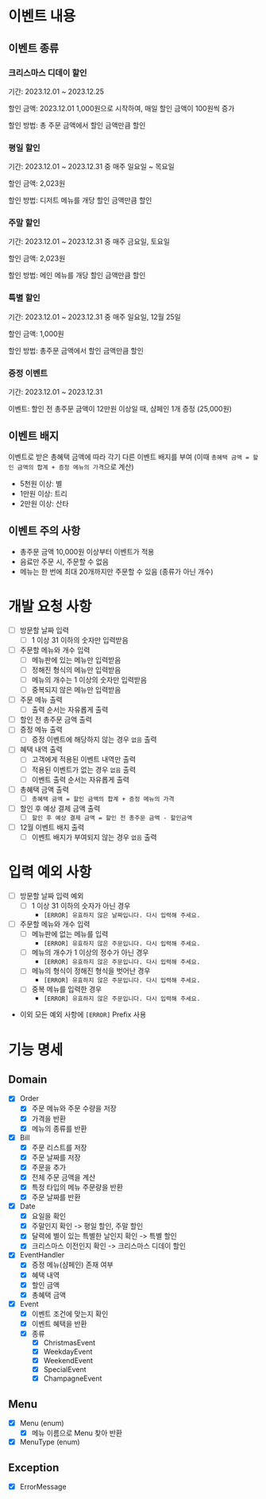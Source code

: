 # 이벤트 내용

## 이벤트 종류

### 크리스마스 디데이 할인

기간: 2023.12.01 ~ 2023.12.25

할인 금액: 2023.12.01 1,000원으로 시작하여, 매일 할인 금액이 100원씩 증가

할인 방법: 총 주문 금액에서 할인 금액만큼 할인

### 평일 할인

기간: 2023.12.01 ~ 2023.12.31 중 매주 일요일 ~ 목요일

할인 금액: 2,023원

할인 방법: 디저트 메뉴를 개당 할인 금액만큼 할인

### 주말 할인

기간: 2023.12.01 ~ 2023.12.31 중 매주 금요일, 토요일

할인 금액: 2,023원

할인 방법: 메인 메뉴를 개당 할인 금액만큼 할인

### 특별 할인

기간: 2023.12.01 ~ 2023.12.31 중 매주 일요일, 12월 25일

할인 금액: 1,000원

할인 방법: 총주문 금액에서 할인 금액만큼 할인

### 증정 이벤트

기간: 2023.12.01 ~ 2023.12.31

이벤트: 할인 전 총주문 금액이 12만원 이상일 때, 샴페인 1개 증정 (25,000원)

## 이벤트 배지

이벤트로 받은 총혜택 금액에 따라 각기 다른 이벤트 배지를 부여
(이때 `총혜택 금액 = 할인 금액의 합계 + 증정 메뉴의 가격`으로 계산)

- 5천원 이상: 별
- 1만원 이상: 트리
- 2만원 이상: 산타

## 이벤트 주의 사항

- 총주문 금액 10,000원 이상부터 이벤트가 적용
- 음료만 주문 시, 주문할 수 없음
- 메뉴는 한 번에 최대 20개까지만 주문할 수 있음 (종류가 아닌 개수)

# 개발 요청 사항

- [ ] 방문할 날짜 입력
    - [ ] 1 이상 31 이하의 숫자만 입력받음
- [ ] 주문할 메뉴와 개수 입력
    - [ ] 메뉴판에 있는 메뉴만 입력받음
    - [ ] 정해진 형식의 메뉴만 입력받음
    - [ ] 메뉴의 개수는 1 이상의 숫자만 입력받음
    - [ ] 중복되지 않은 메뉴만 입력받음
- [ ] 주문 메뉴 출력
    - [ ] 출력 순서는 자유롭게 출력
- [ ] 할인 전 총주문 금액 출력
- [ ] 증정 메뉴 출력
    - [ ] 증정 이벤트에 해당하지 않는 경우 `없음` 출력
- [ ] 혜택 내역 출력
    - [ ] 고객에게 적용된 이벤트 내역만 출력
    - [ ] 적용된 이벤트가 없는 경우 `없음` 출력
    - [ ] 이벤트 출력 순서는 자유롭게 출력
- [ ] 총혜택 금액 출력
    - [ ] `총혜택 금액 = 할인 금액의 합계 + 증정 메뉴의 가격`
- [ ] 할인 후 예상 결제 금액 출력
    - [ ] `할인 후 예상 결제 금액 = 할인 전 총주문 금액 - 할인금액`
- [ ] 12월 이벤트 배지 출력
    - [ ] 이벤트 배지가 부여되지 않는 경우 `없음` 출력

# 입력 예외 사항

- [ ] 방문할 날짜 입력 예외
    - [ ] 1 이상 31 이하의 숫자가 아닌 경우
        - `[ERROR] 유효하지 않은 날짜입니다. 다시 입력해 주세요.`
- [ ] 주문할 메뉴와 개수 입력
    - [ ] 메뉴판에 없는 메뉴를 입력
        - `[ERROR] 유효하지 않은 주문입니다. 다시 입력해 주세요.`
    - [ ] 메뉴의 개수가 1 이상의 정수가 아닌 경우
        - `[ERROR] 유효하지 않은 주문입니다. 다시 입력해 주세요.`
    - [ ] 메뉴의 형식이 정해진 형식을 벗어난 경우
        - `[ERROR] 유효하지 않은 주문입니다. 다시 입력해 주세요.`
    - [ ] 중복 메뉴를 입력한 경우
        - `[ERROR] 유효하지 않은 주문입니다. 다시 입력해 주세요.`
- 이외 모든 예외 사항에 `[ERROR]` Prefix 사용

# 기능 명세

## Domain

- [x] Order
    - [x] 주문 메뉴와 주문 수량을 저장
    - [x] 가격을 반환
    - [x] 메뉴의 종류를 반환
- [x] Bill
    - [x] 주문 리스트를 저장
    - [x] 주문 날짜를 저장
    - [x] 주문을 추가
    - [x] 전체 주문 금액을 계산
    - [x] 특정 타입의 메뉴 주문량을 반환
    - [x] 주문 날짜를 반환
- [x] Date
    - [x] 요일을 확인
    - [x] 주말인지 확인 -> 평일 할인, 주말 할인
    - [x] 달력에 별이 있는 특별한 날인지 확인 -> 특별 할인
    - [x] 크리스마스 이전인지 확인 -> 크리스마스 디데이 할인
- [x] EventHandler
    - [x] 증정 메뉴(샴페인) 존재 여부
    - [x] 혜택 내역
    - [x] 할인 금액
    - [x] 총혜택 금액
- [x] Event
    - [x] 이벤트 조건에 맞는지 확인
    - [x] 이벤트 혜택을 반환
    - [x] 종류
        - [x] ChristmasEvent
        - [x] WeekdayEvent
        - [x] WeekendEvent
        - [x] SpecialEvent
        - [x] ChampagneEvent

## Menu

- [x] Menu (enum)
    - [x] 메뉴 이름으로 Menu 찾아 반환
- [x] MenuType (enum)

## Exception

- [x] ErrorMessage
